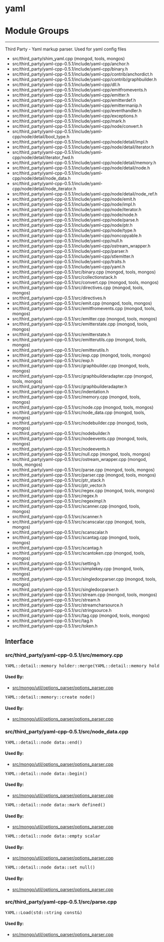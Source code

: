 # yaml

# Module Groups

-------------

Third Party - Yaml markup parser. Used for yaml config files

- src/third\_party/shim\_yaml.cpp   (mongod, tools, mongos)
- src/third\_party/yaml-cpp-0.5.1/include/yaml-cpp/anchor.h
- src/third\_party/yaml-cpp-0.5.1/include/yaml-cpp/binary.h
- src/third\_party/yaml-cpp-0.5.1/include/yaml-cpp/contrib/anchordict.h
- src/third\_party/yaml-cpp-0.5.1/include/yaml-cpp/contrib/graphbuilder.h
- src/third\_party/yaml-cpp-0.5.1/include/yaml-cpp/dll.h
- src/third\_party/yaml-cpp-0.5.1/include/yaml-cpp/emitfromevents.h
- src/third\_party/yaml-cpp-0.5.1/include/yaml-cpp/emitter.h
- src/third\_party/yaml-cpp-0.5.1/include/yaml-cpp/emitterdef.h
- src/third\_party/yaml-cpp-0.5.1/include/yaml-cpp/emittermanip.h
- src/third\_party/yaml-cpp-0.5.1/include/yaml-cpp/eventhandler.h
- src/third\_party/yaml-cpp-0.5.1/include/yaml-cpp/exceptions.h
- src/third\_party/yaml-cpp-0.5.1/include/yaml-cpp/mark.h
- src/third\_party/yaml-cpp-0.5.1/include/yaml-cpp/node/convert.h
- src/third\_party/yaml-cpp-0.5.1/include/yaml-cpp/node/detail/bool\_type.h
- src/third\_party/yaml-cpp-0.5.1/include/yaml-cpp/node/detail/impl.h
- src/third\_party/yaml-cpp-0.5.1/include/yaml-cpp/node/detail/iterator.h
- src/third\_party/yaml-cpp-0.5.1/include/yaml-cpp/node/detail/iterator\_fwd.h
- src/third\_party/yaml-cpp-0.5.1/include/yaml-cpp/node/detail/memory.h
- src/third\_party/yaml-cpp-0.5.1/include/yaml-cpp/node/detail/node.h
- src/third\_party/yaml-cpp-0.5.1/include/yaml-cpp/node/detail/node\_data.h
- src/third\_party/yaml-cpp-0.5.1/include/yaml-cpp/node/detail/node\_iterator.h
- src/third\_party/yaml-cpp-0.5.1/include/yaml-cpp/node/detail/node\_ref.h
- src/third\_party/yaml-cpp-0.5.1/include/yaml-cpp/node/emit.h
- src/third\_party/yaml-cpp-0.5.1/include/yaml-cpp/node/impl.h
- src/third\_party/yaml-cpp-0.5.1/include/yaml-cpp/node/iterator.h
- src/third\_party/yaml-cpp-0.5.1/include/yaml-cpp/node/node.h
- src/third\_party/yaml-cpp-0.5.1/include/yaml-cpp/node/parse.h
- src/third\_party/yaml-cpp-0.5.1/include/yaml-cpp/node/ptr.h
- src/third\_party/yaml-cpp-0.5.1/include/yaml-cpp/node/type.h
- src/third\_party/yaml-cpp-0.5.1/include/yaml-cpp/noncopyable.h
- src/third\_party/yaml-cpp-0.5.1/include/yaml-cpp/null.h
- src/third\_party/yaml-cpp-0.5.1/include/yaml-cpp/ostream\_wrapper.h
- src/third\_party/yaml-cpp-0.5.1/include/yaml-cpp/parser.h
- src/third\_party/yaml-cpp-0.5.1/include/yaml-cpp/stlemitter.h
- src/third\_party/yaml-cpp-0.5.1/include/yaml-cpp/traits.h
- src/third\_party/yaml-cpp-0.5.1/include/yaml-cpp/yaml.h
- src/third\_party/yaml-cpp-0.5.1/src/binary.cpp   (mongod, tools, mongos)
- src/third\_party/yaml-cpp-0.5.1/src/collectionstack.h
- src/third\_party/yaml-cpp-0.5.1/src/convert.cpp   (mongod, tools, mongos)
- src/third\_party/yaml-cpp-0.5.1/src/directives.cpp   (mongod, tools, mongos)
- src/third\_party/yaml-cpp-0.5.1/src/directives.h
- src/third\_party/yaml-cpp-0.5.1/src/emit.cpp   (mongod, tools, mongos)
- src/third\_party/yaml-cpp-0.5.1/src/emitfromevents.cpp   (mongod, tools, mongos)
- src/third\_party/yaml-cpp-0.5.1/src/emitter.cpp   (mongod, tools, mongos)
- src/third\_party/yaml-cpp-0.5.1/src/emitterstate.cpp   (mongod, tools, mongos)
- src/third\_party/yaml-cpp-0.5.1/src/emitterstate.h
- src/third\_party/yaml-cpp-0.5.1/src/emitterutils.cpp   (mongod, tools, mongos)
- src/third\_party/yaml-cpp-0.5.1/src/emitterutils.h
- src/third\_party/yaml-cpp-0.5.1/src/exp.cpp   (mongod, tools, mongos)
- src/third\_party/yaml-cpp-0.5.1/src/exp.h
- src/third\_party/yaml-cpp-0.5.1/src/graphbuilder.cpp   (mongod, tools, mongos)
- src/third\_party/yaml-cpp-0.5.1/src/graphbuilderadapter.cpp   (mongod, tools, mongos)
- src/third\_party/yaml-cpp-0.5.1/src/graphbuilderadapter.h
- src/third\_party/yaml-cpp-0.5.1/src/indentation.h
- src/third\_party/yaml-cpp-0.5.1/src/memory.cpp   (mongod, tools, mongos)
- src/third\_party/yaml-cpp-0.5.1/src/node.cpp   (mongod, tools, mongos)
- src/third\_party/yaml-cpp-0.5.1/src/node\_data.cpp   (mongod, tools, mongos)
- src/third\_party/yaml-cpp-0.5.1/src/nodebuilder.cpp   (mongod, tools, mongos)
- src/third\_party/yaml-cpp-0.5.1/src/nodebuilder.h
- src/third\_party/yaml-cpp-0.5.1/src/nodeevents.cpp   (mongod, tools, mongos)
- src/third\_party/yaml-cpp-0.5.1/src/nodeevents.h
- src/third\_party/yaml-cpp-0.5.1/src/null.cpp   (mongod, tools, mongos)
- src/third\_party/yaml-cpp-0.5.1/src/ostream\_wrapper.cpp   (mongod, tools, mongos)
- src/third\_party/yaml-cpp-0.5.1/src/parse.cpp   (mongod, tools, mongos)
- src/third\_party/yaml-cpp-0.5.1/src/parser.cpp   (mongod, tools, mongos)
- src/third\_party/yaml-cpp-0.5.1/src/ptr\_stack.h
- src/third\_party/yaml-cpp-0.5.1/src/ptr\_vector.h
- src/third\_party/yaml-cpp-0.5.1/src/regex.cpp   (mongod, tools, mongos)
- src/third\_party/yaml-cpp-0.5.1/src/regex.h
- src/third\_party/yaml-cpp-0.5.1/src/regeximpl.h
- src/third\_party/yaml-cpp-0.5.1/src/scanner.cpp   (mongod, tools, mongos)
- src/third\_party/yaml-cpp-0.5.1/src/scanner.h
- src/third\_party/yaml-cpp-0.5.1/src/scanscalar.cpp   (mongod, tools, mongos)
- src/third\_party/yaml-cpp-0.5.1/src/scanscalar.h
- src/third\_party/yaml-cpp-0.5.1/src/scantag.cpp   (mongod, tools, mongos)
- src/third\_party/yaml-cpp-0.5.1/src/scantag.h
- src/third\_party/yaml-cpp-0.5.1/src/scantoken.cpp   (mongod, tools, mongos)
- src/third\_party/yaml-cpp-0.5.1/src/setting.h
- src/third\_party/yaml-cpp-0.5.1/src/simplekey.cpp   (mongod, tools, mongos)
- src/third\_party/yaml-cpp-0.5.1/src/singledocparser.cpp   (mongod, tools, mongos)
- src/third\_party/yaml-cpp-0.5.1/src/singledocparser.h
- src/third\_party/yaml-cpp-0.5.1/src/stream.cpp   (mongod, tools, mongos)
- src/third\_party/yaml-cpp-0.5.1/src/stream.h
- src/third\_party/yaml-cpp-0.5.1/src/streamcharsource.h
- src/third\_party/yaml-cpp-0.5.1/src/stringsource.h
- src/third\_party/yaml-cpp-0.5.1/src/tag.cpp   (mongod, tools, mongos)
- src/third\_party/yaml-cpp-0.5.1/src/tag.h
- src/third\_party/yaml-cpp-0.5.1/src/token.h

## Interface
### src/third\_party/yaml-cpp-0.5.1/src/memory.cpp
<pre>YAML::detail::memory_holder::merge(YAML::detail::memory_holder&)</pre>
#### Used By:
- [src/mongo/util/options\_parser/options\_parser.cpp](../startup\_initialization)

<pre>YAML::detail::memory::create_node()</pre>
#### Used By:
- [src/mongo/util/options\_parser/options\_parser.cpp](../startup\_initialization)
### src/third\_party/yaml-cpp-0.5.1/src/node\_data.cpp
<pre>YAML::detail::node_data::end()</pre>
#### Used By:
- [src/mongo/util/options\_parser/options\_parser.cpp](../startup\_initialization)

<pre>YAML::detail::node_data::begin()</pre>
#### Used By:
- [src/mongo/util/options\_parser/options\_parser.cpp](../startup\_initialization)

<pre>YAML::detail::node_data::mark_defined()</pre>
#### Used By:
- [src/mongo/util/options\_parser/options\_parser.cpp](../startup\_initialization)

<pre>YAML::detail::node_data::empty_scalar</pre>
#### Used By:
- [src/mongo/util/options\_parser/options\_parser.cpp](../startup\_initialization)

<pre>YAML::detail::node_data::set_null()</pre>
#### Used By:
- [src/mongo/util/options\_parser/options\_parser.cpp](../startup\_initialization)
### src/third\_party/yaml-cpp-0.5.1/src/parse.cpp
<pre>YAML::Load(std::string const&)</pre>
#### Used By:
- [src/mongo/util/options\_parser/options\_parser.cpp](../startup\_initialization)
